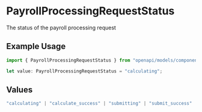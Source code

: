 # PayrollProcessingRequestStatus

The status of the payroll processing request

## Example Usage

```typescript
import { PayrollProcessingRequestStatus } from "openapi/models/components";

let value: PayrollProcessingRequestStatus = "calculating";
```

## Values

```typescript
"calculating" | "calculate_success" | "submitting" | "submit_success" | "processing_failed"
```